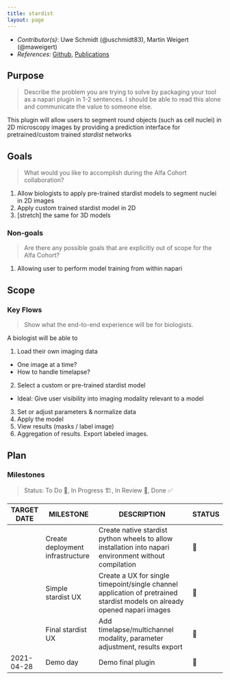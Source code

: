 ```yaml
---
title: stardist
layout: page
---
```


- *Contributor(s)*: Uwe Schmidt (@uschmidt83), Martin Weigert (@maweigert)
- *References*: [Github](https://github.com/mpicbg-csbd/stardist), [Publications](https://github.com/mpicbg-csbd/stardist#how-to-cite)

## Purpose

> Describe the problem you are trying to solve by packaging your tool as a napari plugin in 1-2 sentences.
I should be able to read this alone and communicate the value to someone else.

This plugin will allow users to segment round objects (such as cell nuclei) in 2D microscopy images by providing a prediction interface for pretrained/custom trained *stardist* networks

## Goals
> What would you like to accomplish during the Alfa Cohort collaboration?

1. Allow biologists to apply pre-trained stardist models to segment nuclei in 2D images
2. Apply custom trained stardist model in 2D
3. [stretch] the same for 3D models

### Non-goals
> Are there any possible goals that are explicitly out of scope for the Alfa Cohort?

1. Allowing user to perform model training from within napari

## Scope

### Key Flows

> Show what the end-to-end experience will be for biologists.

A biologist will be able to
1. Load their own imaging data
  - One image at a time?
  - How to handle timelapse?
2. Select a custom or pre-trained stardist model
  - Ideal: Give user visibility into imaging modality relevant to a model
3. Set or adjust parameters & normalize data
4. Apply the model
5. View results (masks / label image)
6. Aggregation of results. Export labeled images.


## Plan

### Milestones

> Status: To Do 📝, In Progress 🏗, In Review 🔎, Done ✅

| TARGET DATE 	| MILESTONE                        	| DESCRIPTION                                                                                                                	| STATUS 	|
|-------------	|----------------------------------	|----------------------------------------------------------------------------------------------------------------------------	|--------	|
|             	| Create deployment infrastructure 	| Create native stardist python wheels to allow installation into napari environment without compilation                     	|    📝   	|
|             	| Simple stardist UX               	| Create a UX for single timepoint/single channel application of pretrained stardist models on already opened napari images  	|    📝   	|
|             	| Final stardist UX                	| Add timelapse/multichannel modality, parameter adjustment, results export                                                  	|    📝   	|
| 2021-04-28  	| Demo day                         	| Demo final plugin                                                                                                          	|    📝   	|
